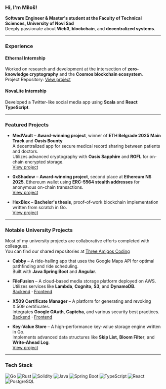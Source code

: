 ### Hi, I'm Miloš!

**Software Engineer & Master's student at the Faculty of Technical Sciences, University of Novi Sad**  
Deeply passionate about **Web3, blockchain**, and **decentralized systems**.

---

### Experience

#### Ethernal Internship
Worked on research and development at the intersection of **zero-knowledge cryptography** and the **Cosmos blockchain ecosystem**.  
Project Repository: [View project](https://github.com/Ethernal-Tech/cosmwasm-exam)

#### NovaLite Internship
Developed a Twitter-like social media app using **Scala** and **React TypeScript**.

---

### Featured Projects

- **MedVault** – **Award-winning project**, winner of **ETH Belgrade 2025 Main Track** and **Oasis Bounty**  
  A decentralized app for secure medical record sharing between patients and doctors.  
  Utilizes advanced cryptography with **Oasis Sapphire** and **ROFL** for on-chain encrypted storage.  
  [View project](https://github.com/branislavstojkovic70/ETH-Belgrade-MedVault)

- **0xShadow** – **Award-winning project**, second place at **Ethereum NS 2025**. Ethereum wallet using **ERC-5564 stealth addresses** for anonymous on-chain transactions.  
  [View project](https://github.com/branislavstojkovic70/0xShadow)

- **HexBlox** – **Bachelor's thesis**, proof-of-work blockchain implementation written from scratch in Go.  
  [View project](https://github.com/cuturic01/hexblox)

---

### Notable University Projects

Most of my university projects are collaborative efforts completed with colleagues.  
You can find our shared repositories at [Three Amigos Coding](https://github.com/ThreeAmigosCoding)

- **Cabby** – A ride-hailing app that uses the Google Maps API for optimal pathfinding and ride scheduling.  
  Built with **Java Spring Boot** and **Angular**.

- **FileFusion** – A cloud-based media storage platform deployed on AWS.  
  Utilizes services like **Lambda**, **Cognito**, **S3**, and **DynamoDB**.  
  [Backend](https://github.com/ThreeAmigosCoding/File-Fusion-Backend) · [Frontend](https://github.com/ThreeAmigosCoding/File-Fusion-Frontend)

- **X509 Certificate Manager** – A platform for generating and revoking X.509 certificates.  
  Integrates **Google OAuth**, **Captcha**, and various security best practices.  
  [Backend](https://github.com/ThreeAmigosCoding/IB-Tim14-Backend) · [Frontend](https://github.com/ThreeAmigosCoding/IB-Tim14-Frontend)

- **Key-Value Store** – A high-performance key-value storage engine written in Go.  
  Implements advanced data structures like **Skip List**, **Bloom Filter**, and **Write-Ahead Log**.  
  [View project](https://github.com/cuturic01/KeyValueStorage)

---

### Tech Stack

![Go](https://img.shields.io/badge/Go-00ADD8?logo=go&logoColor=white)
![Rust](https://img.shields.io/badge/Rust-000?logo=rust&logoColor=white)
![Solidity](https://img.shields.io/badge/Solidity-363636?logo=solidity&logoColor=white)
![Java](https://img.shields.io/badge/Java-007396?logo=java&logoColor=white)
![Spring Boot](https://img.shields.io/badge/Spring_Boot-6DB33F?logo=spring-boot&logoColor=white)
![TypeScript](https://img.shields.io/badge/TypeScript-007ACC?logo=typescript&logoColor=white)
![React](https://img.shields.io/badge/React-20232A?logo=react&logoColor=61DAFB)
![PostgreSQL](https://img.shields.io/badge/PostgreSQL-336791?logo=postgresql&logoColor=white)
